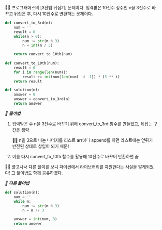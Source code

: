 
🧑‍💻 프로그래머스의 [3진법 뒤집기] 문제이다. 입력받은 10진수 정수인 n을 3진수로 바꾸고 뒤집은 후, 다시 10진수로 변환하는 문제이다.

```python
def convert_to_3rd(n):
    num = ''
    result = 0
    while(n > 0):
        num += str(n % 3)
        n = int(n / 3)

    return convert_to_10th(num)
    
def convert_to_10th(num):
    result = 0
    for i in range(len(num)):
        result += int(num[len(num) -i -1]) * (3 ** i)
    return result

def solution(n):
    answer = 0
    answer = convert_to_3rd(n)
    return answer  
```


***📝 풀이법***

1. 입력받은 수 n을 3진수로 바꾸기 위해 convert_to_3rd 함수를 만들었고, 뒤집는 구간은 생략

   🧑‍💻 n을 3으로 나눈 나머지를 리스트 arr에다 append를 하면 리스트에는 앞뒤가 반전된 상태로 삽입이 되기 때문!

2. 이를 다시 convert_to_10th 함수를 활용해 10진수로 바꾸어 반환하면 끝



🧑‍💻 풀고나서 다른 풀이를 보니 파이썬에서 라이브러리를 지원한다는 사실을 알게되었다! 그 풀이법도 함께 공유하겠다.


***📝 다른 풀이법***

```python
def solution(n):
    num = ''
    while n:
        num += str(n % 3)
        n = n // 3

    answer = int(num, 3)
    return answer
```


